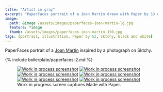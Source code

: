 ```yaml
---
title: "Artist in gray"
excerpt: "PaperFaces portrait of a Joan Martin drawn with Paper by 53 on an iPad."
image: 
  path: &image /assets/images/paperfaces-joan-martin-lg.jpg 
  feature: *image
  thumb: /assets/images/paperfaces-joan-martin-150.jpg
tags: [portrait, illustration, Paper by 53, Sktchy, black and white]
---
```


PaperFaces portrait of a [Joan Martin](http://sktchy.com/Ch7GVH) inspired by a photograph on Sktchy.

{% include boilerplate/paperfaces-2.md %}

<figure class="third">
	<a href="{{ site.url }}/assets/images/paperfaces-joan-martin-process-1-lg.jpg"><img src="{{ site.url }}/assets/images/paperfaces-joan-martin-process-1-600.jpg" alt="Work in process screenshot"></a>
	<a href="{{ site.url }}/assets/images/paperfaces-joan-martin-process-2-lg.jpg"><img src="{{ site.url }}/assets/images/paperfaces-joan-martin-process-2-600.jpg" alt="Work in process screenshot"></a>
	<a href="{{ site.url }}/assets/images/paperfaces-joan-martin-process-3-lg.jpg"><img src="{{ site.url }}/assets/images/paperfaces-joan-martin-process-3-600.jpg" alt="Work in process screenshot"></a>
	<a href="{{ site.url }}/assets/images/paperfaces-joan-martin-process-4-lg.jpg"><img src="{{ site.url }}/assets/images/paperfaces-joan-martin-process-4-600.jpg" alt="Work in process screenshot"></a>
	<a href="{{ site.url }}/assets/images/paperfaces-joan-martin-process-5-lg.jpg"><img src="{{ site.url }}/assets/images/paperfaces-joan-martin-process-5-600.jpg" alt="Work in process screenshot"></a>
	<a href="{{ site.url }}/assets/images/paperfaces-joan-martin-process-6-lg.jpg"><img src="{{ site.url }}/assets/images/paperfaces-joan-martin-process-6-600.jpg" alt="Work in process screenshot"></a>
	<figcaption>Work in progress screen captures Made with Paper.</figcaption>
</figure>

